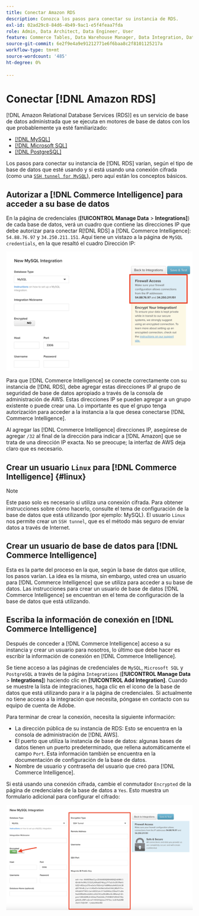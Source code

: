 ```yaml
---
title: Conectar Amazon RDS
description: Conozca los pasos para conectar su instancia de RDS.
exl-id: 02ad29c8-84d6-4b49-9ac1-e5f4feaa7fda
role: Admin, Data Architect, Data Engineer, User
feature: Commerce Tables, Data Warehouse Manager, Data Integration, Data Import/Export
source-git-commit: 6e2f9e4a9e91212771e6f6baa8c2f8101125217a
workflow-type: tm+mt
source-wordcount: '485'
ht-degree: 0%

---
```


# Conectar [!DNL Amazon RDS]

[!DNL Amazon Relational Database Services (RDS)] es un servicio de base de datos administrada que se ejecuta en motores de base de datos con los que probablemente ya esté familiarizado:

* [[!DNL MySQL]](../integrations/mysql-via-a-direct-connection.md)
* [[!DNL Microsoft SQL]](../integrations/microsoft-sql-server.md)
* [[!DNL PostgreSQL]](../integrations/postgresql.md)

Los pasos para conectar su instancia de [!DNL RDS] varían, según el tipo de base de datos que esté usando y si está usando una conexión cifrada (como una [`SSH tunnel for MySQL`](../integrations/mysql-via-ssh-tunnel.md)), pero aquí están los conceptos básicos.

## Autorizar a [!DNL Commerce Intelligence] para acceder a su base de datos

En la página de credenciales (**[!UICONTROL Manage Data** > **Integrations]**) de cada base de datos, verá un cuadro que contiene las direcciones IP que debe autorizar para conectar R[!DNL RDS] a [!DNL Commerce Intelligence]: `54.88.76.97` y `34.250.211.151`. Aquí tiene un vistazo a la página de `MySQL credentials`, en la que resaltó el cuadro Dirección IP:

![](../../../assets/RDS_IP.png)

Para que [!DNL Commerce Intelligence] se conecte correctamente con su instancia de [!DNL RDS], debe agregar estas direcciones IP al grupo de seguridad de base de datos apropiado a través de la consola de administración de AWS. Estas direcciones IP se pueden agregar a un grupo existente o puede crear una. Lo importante es que el grupo tenga autorización para acceder a la instancia a la que desea conectarse [!DNL Commerce Intelligence].

Al agregar las [!DNL Commerce Intelligence] direcciones IP, asegúrese de agregar `/32` al final de la dirección para indicar a [!DNL Amazon] que se trata de una dirección IP exacta. No se preocupe; la interfaz de AWS deja claro que es necesario.

## Crear un usuario `Linux` para [!DNL Commerce Intelligence] {#linux}

>[!NOTE]
>
>Este paso solo es necesario si utiliza una conexión cifrada. Para obtener instrucciones sobre cómo hacerlo, consulte el tema de configuración de la base de datos que está utilizando (por ejemplo: MySQL). El usuario `Linux` nos permite crear un `SSH tunnel`, que es el método más seguro de enviar datos a través de Internet.

## Crear un usuario de base de datos para [!DNL Commerce Intelligence]

Esta es la parte del proceso en la que, según la base de datos que utilice, los pasos varían. La idea es la misma, sin embargo, usted crea un usuario para [!DNL Commerce Intelligence] que se utiliza para acceder a su base de datos. Las instrucciones para crear un usuario de base de datos [!DNL Commerce Intelligence] se encuentran en el tema de configuración de la base de datos que está utilizando.

## Escriba la información de conexión en [!DNL Commerce Intelligence]

Después de conceder a [!DNL Commerce Intelligence] acceso a su instancia y crear un usuario para nosotros, lo último que debe hacer es escribir la información de conexión en [!DNL Commerce Intelligence].

Se tiene acceso a las páginas de credenciales de `MySQL`, `Microsoft SQL` y `PostgreSQL` a través de la página `Integrations` (**[!UICONTROL Manage Data** > **Integrations]**) haciendo clic en **[!UICONTROL Add Integration]**. Cuando se muestre la lista de integraciones, haga clic en el icono de la base de datos que está utilizando para ir a la página de credenciales. Si actualmente no tiene acceso a la integración que necesita, póngase en contacto con su equipo de cuenta de Adobe.

Para terminar de crear la conexión, necesita la siguiente información:

* La dirección pública de su instancia de RDS: Esto se encuentra en la consola de administración de [!DNL AWS].
* El puerto que utiliza la instancia de base de datos: algunas bases de datos tienen un puerto predeterminado, que rellena automáticamente el campo `Port`. Esta información también se encuentra en la documentación de configuración de la base de datos.
* Nombre de usuario y contraseña del usuario que creó para [!DNL Commerce Intelligence].

Si está usando una conexión cifrada, cambie el conmutador `Encrypted` de la página de credenciales de la base de datos a `Yes`. Esto muestra un formulario adicional para configurar el cifrado:

![](../../../assets/sql-integration-encrypted-yes.png)


